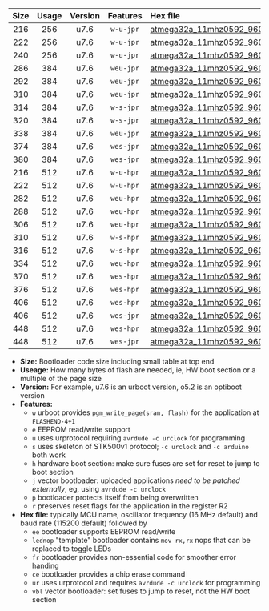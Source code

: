 |Size|Usage|Version|Features|Hex file|
|:-:|:-:|:-:|:-:|:--|
|216|256|u7.6|`w-u-jpr`|[atmega32a_11mhz0592_9600bps_ur_vbl.hex](https://raw.githubusercontent.com/stefanrueger/urboot/main/atmega32a_11mhz0592_9600bps_ur_vbl.hex)|
|222|256|u7.6|`w-u-jpr`|[atmega32a_11mhz0592_9600bps_lednop_ur_vbl.hex](https://raw.githubusercontent.com/stefanrueger/urboot/main/atmega32a_11mhz0592_9600bps_lednop_ur_vbl.hex)|
|240|256|u7.6|`w-u-jpr`|[atmega32a_11mhz0592_9600bps_lednop_fr_ur_vbl.hex](https://raw.githubusercontent.com/stefanrueger/urboot/main/atmega32a_11mhz0592_9600bps_lednop_fr_ur_vbl.hex)|
|286|384|u7.6|`weu-jpr`|[atmega32a_11mhz0592_9600bps_ee_ur_vbl.hex](https://raw.githubusercontent.com/stefanrueger/urboot/main/atmega32a_11mhz0592_9600bps_ee_ur_vbl.hex)|
|292|384|u7.6|`weu-jpr`|[atmega32a_11mhz0592_9600bps_ee_lednop_ur_vbl.hex](https://raw.githubusercontent.com/stefanrueger/urboot/main/atmega32a_11mhz0592_9600bps_ee_lednop_ur_vbl.hex)|
|310|384|u7.6|`weu-jpr`|[atmega32a_11mhz0592_9600bps_ee_lednop_fr_ur_vbl.hex](https://raw.githubusercontent.com/stefanrueger/urboot/main/atmega32a_11mhz0592_9600bps_ee_lednop_fr_ur_vbl.hex)|
|314|384|u7.6|`w-s-jpr`|[atmega32a_11mhz0592_9600bps_vbl.hex](https://raw.githubusercontent.com/stefanrueger/urboot/main/atmega32a_11mhz0592_9600bps_vbl.hex)|
|320|384|u7.6|`w-s-jpr`|[atmega32a_11mhz0592_9600bps_lednop_vbl.hex](https://raw.githubusercontent.com/stefanrueger/urboot/main/atmega32a_11mhz0592_9600bps_lednop_vbl.hex)|
|338|384|u7.6|`weu-jpr`|[atmega32a_11mhz0592_9600bps_ee_lednop_fr_ce_ur_vbl.hex](https://raw.githubusercontent.com/stefanrueger/urboot/main/atmega32a_11mhz0592_9600bps_ee_lednop_fr_ce_ur_vbl.hex)|
|374|384|u7.6|`wes-jpr`|[atmega32a_11mhz0592_9600bps_ee_vbl.hex](https://raw.githubusercontent.com/stefanrueger/urboot/main/atmega32a_11mhz0592_9600bps_ee_vbl.hex)|
|380|384|u7.6|`wes-jpr`|[atmega32a_11mhz0592_9600bps_ee_lednop_vbl.hex](https://raw.githubusercontent.com/stefanrueger/urboot/main/atmega32a_11mhz0592_9600bps_ee_lednop_vbl.hex)|
|216|512|u7.6|`w-u-hpr`|[atmega32a_11mhz0592_9600bps_ur.hex](https://raw.githubusercontent.com/stefanrueger/urboot/main/atmega32a_11mhz0592_9600bps_ur.hex)|
|222|512|u7.6|`w-u-hpr`|[atmega32a_11mhz0592_9600bps_lednop_ur.hex](https://raw.githubusercontent.com/stefanrueger/urboot/main/atmega32a_11mhz0592_9600bps_lednop_ur.hex)|
|282|512|u7.6|`weu-hpr`|[atmega32a_11mhz0592_9600bps_ee_ur.hex](https://raw.githubusercontent.com/stefanrueger/urboot/main/atmega32a_11mhz0592_9600bps_ee_ur.hex)|
|288|512|u7.6|`weu-hpr`|[atmega32a_11mhz0592_9600bps_ee_lednop_ur.hex](https://raw.githubusercontent.com/stefanrueger/urboot/main/atmega32a_11mhz0592_9600bps_ee_lednop_ur.hex)|
|306|512|u7.6|`weu-hpr`|[atmega32a_11mhz0592_9600bps_ee_lednop_fr_ur.hex](https://raw.githubusercontent.com/stefanrueger/urboot/main/atmega32a_11mhz0592_9600bps_ee_lednop_fr_ur.hex)|
|310|512|u7.6|`w-s-hpr`|[atmega32a_11mhz0592_9600bps.hex](https://raw.githubusercontent.com/stefanrueger/urboot/main/atmega32a_11mhz0592_9600bps.hex)|
|316|512|u7.6|`w-s-hpr`|[atmega32a_11mhz0592_9600bps_lednop.hex](https://raw.githubusercontent.com/stefanrueger/urboot/main/atmega32a_11mhz0592_9600bps_lednop.hex)|
|334|512|u7.6|`weu-hpr`|[atmega32a_11mhz0592_9600bps_ee_lednop_fr_ce_ur.hex](https://raw.githubusercontent.com/stefanrueger/urboot/main/atmega32a_11mhz0592_9600bps_ee_lednop_fr_ce_ur.hex)|
|370|512|u7.6|`wes-hpr`|[atmega32a_11mhz0592_9600bps_ee.hex](https://raw.githubusercontent.com/stefanrueger/urboot/main/atmega32a_11mhz0592_9600bps_ee.hex)|
|376|512|u7.6|`wes-hpr`|[atmega32a_11mhz0592_9600bps_ee_lednop.hex](https://raw.githubusercontent.com/stefanrueger/urboot/main/atmega32a_11mhz0592_9600bps_ee_lednop.hex)|
|406|512|u7.6|`wes-hpr`|[atmega32a_11mhz0592_9600bps_ee_lednop_fr.hex](https://raw.githubusercontent.com/stefanrueger/urboot/main/atmega32a_11mhz0592_9600bps_ee_lednop_fr.hex)|
|406|512|u7.6|`wes-jpr`|[atmega32a_11mhz0592_9600bps_ee_lednop_fr_vbl.hex](https://raw.githubusercontent.com/stefanrueger/urboot/main/atmega32a_11mhz0592_9600bps_ee_lednop_fr_vbl.hex)|
|448|512|u7.6|`wes-hpr`|[atmega32a_11mhz0592_9600bps_ee_lednop_fr_ce.hex](https://raw.githubusercontent.com/stefanrueger/urboot/main/atmega32a_11mhz0592_9600bps_ee_lednop_fr_ce.hex)|
|448|512|u7.6|`wes-jpr`|[atmega32a_11mhz0592_9600bps_ee_lednop_fr_ce_vbl.hex](https://raw.githubusercontent.com/stefanrueger/urboot/main/atmega32a_11mhz0592_9600bps_ee_lednop_fr_ce_vbl.hex)|

- **Size:** Bootloader code size including small table at top end
- **Useage:** How many bytes of flash are needed, ie, HW boot section or a multiple of the page size
- **Version:** For example, u7.6 is an urboot version, o5.2 is an optiboot version
- **Features:**
  + `w` urboot provides `pgm_write_page(sram, flash)` for the application at `FLASHEND-4+1`
  + `e` EEPROM read/write support
  + `u` uses urprotocol requiring `avrdude -c urclock` for programming
  + `s` uses skeleton of STK500v1 protocol; `-c urclock` and `-c arduino` both work
  + `h` hardware boot section: make sure fuses are set for reset to jump to boot section
  + `j` vector bootloader: uploaded applications *need to be patched externally*, eg, using `avrdude -c urclock`
  + `p` bootloader protects itself from being overwritten
  + `r` preserves reset flags for the application in the register R2
- **Hex file:** typically MCU name, oscillator frequency (16 MHz default) and baud rate (115200 default) followed by
  + `ee` bootloader supports EEPROM read/write
  + `lednop` "template" bootloader contains `mov rx,rx` nops that can be replaced to toggle LEDs
  + `fr` bootloader provides non-essential code for smoother error handing
  + `ce` bootloader provides a chip erase command
  + `ur` uses urprotocol and requires `avrdude -c urclock` for programming
  + `vbl` vector bootloader: set fuses to jump to reset, not the HW boot section
